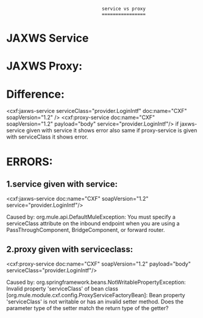 
                                       service vs proxy
                                       ================
                                       
 JAXWS Service
 ==============
 
 <flow name="provider" >
        <http:listener config-ref="Provider_Configuration" path="/service" allowedMethods="GET,POST" metadata:id="2c83107f-94ed-4b29-afb0-464119e1d708" doc:name="HTTP">
            <http:error-response-builder statusCode="200"/>
        </http:listener>
        <cxf:jaxws-service serviceClass="provider.LoginIntf" doc:name="CXF" soapVersion="1.2" />
        <component class="provider.AuthenticationService" doc:name="Java"/>
        <set-payload value="#[payload]" mimeType="application/xml" doc:name="Set Payload"/>
    </flow>
    
    
    
  JAXWS Proxy:
 ==============
 
  <flow name="provider" >
        <http:listener config-ref="Provider_Configuration" path="/service" allowedMethods="GET,POST" metadata:id="2c83107f-94ed-4b29-afb0-464119e1d708" doc:name="HTTP">
            <http:error-response-builder statusCode="200"/>
        </http:listener>
        <cxf:proxy-service  doc:name="CXF" soapVersion="1.2" payload="body" service="provider.LoginIntf"/>
        <component class="provider.AuthenticationService" doc:name="Java"/>
        <set-payload value="#[payload]" mimeType="application/xml" doc:name="Set Payload"/>
    </flow>
    
Difference:
=============

<cxf:jaxws-service serviceClass="provider.LoginIntf" doc:name="CXF" soapVersion="1.2" />
<cxf:proxy-service  doc:name="CXF" soapVersion="1.2" payload="body" service="provider.LoginIntf"/>
if jaxws-service given with service it shows error also same if proxy-service is given with serviceClass it shows error.

ERRORS:
=======
1.service given with service:
--------------------------------
<cxf:jaxws-service  doc:name="CXF" soapVersion="1.2" service="provider.LoginIntf"/>

Caused by: org.mule.api.DefaultMuleException: You must specify a serviceClass attribute on the inbound endpoint
when you are using a PassThroughComponent, BridgeComponent, or forward router.

2.proxy given with serviceclass:
--------------------------------
<cxf:proxy-service  doc:name="CXF" soapVersion="1.2" payload="body" serviceClass="provider.LoginIntf"/>

Caused by: org.springframework.beans.NotWritablePropertyException: Invalid property 'serviceClass'
of bean class [org.mule.module.cxf.config.ProxyServiceFactoryBean]: Bean property 'serviceClass'
is not writable or has an invalid setter method. Does the parameter type of the setter match the return type of the getter?

